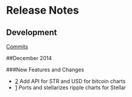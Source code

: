 # Release Notes

## Development

[Commits](https://github.com/stellar/stellar-data-api/commits/master)

##December 2014

###New Features and Changes

 - [2](https://github.com/stellar/stellar-data-api/pull/2) Add API for STR and USD for bitcoin charts  
 - [1](https://github.com/stellar/stellar-data-api/pull/1) Ports and stellarizes ripple charts for Stellar 
 







